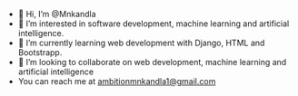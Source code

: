 - 👋 Hi, I’m @Mnkandla
- 👀 I’m interested in software development, machine learning and artificial intelligence. 
- 🌱 I’m currently learning web development with Django, HTML and Bootstrapp.
- 💞️ I’m looking to collaborate on web development, machine learning and artificial intelligence
- You can reach me at ambitionmnkandla1@gmail.com

<!---
Mnkandla93/Mnkandla93 is a ✨ special ✨ repository because its `README.md` (this file) appears on your GitHub profile.
You can click the Preview link to take a look at your changes.
--->
